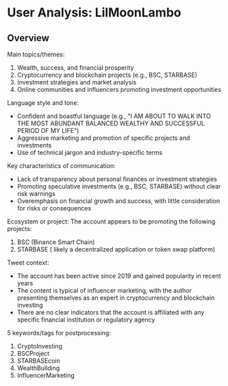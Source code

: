 # User Analysis: LilMoonLambo

## Overview

Main topics/themes:

1. Wealth, success, and financial prosperity
2. Cryptocurrency and blockchain projects (e.g., BSC, STARBASE)
3. Investment strategies and market analysis
4. Online communities and influencers promoting investment opportunities

Language style and tone: 
- Confident and boastful language (e.g., "I AM ABOUT TO WALK INTO THE MOST ABUNDANT BALANCED WEALTHY AND SUCCESSFUL PERIOD OF MY LIFE")
- Aggressive marketing and promotion of specific projects and investments
- Use of technical jargon and industry-specific terms

Key characteristics of communication:
- Lack of transparency about personal finances or investment strategies
- Promoting speculative investments (e.g., BSC, STARBASE) without clear risk warnings
- Overemphasis on financial growth and success, with little consideration for risks or consequences

Ecosystem or project: 
The account appears to be promoting the following projects:

1. BSC (Binance Smart Chain)
2. STARBASE ( likely a decentralized application or token swap platform)

Tweet context:
- The account has been active since 2019 and gained popularity in recent years
- The content is typical of influencer marketing, with the author presenting themselves as an expert in cryptocurrency and blockchain investing
- There are no clear indicators that the account is affiliated with any specific financial institution or regulatory agency

5 keywords/tags for postprocessing:
1. CryptoInvesting
2. BSCProject
3. STARBASEcoin
4. WealthBuilding
5. InfluencerMarketing